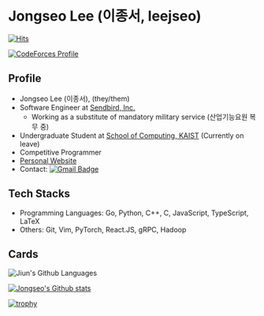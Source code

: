 # Jongseo Lee (이종서, leejseo)

[![Hits](https://hits.seeyoufarm.com/api/count/incr/badge.svg?url=https%3A%2F%2Fgithub.com%2Fleejseo)](https://github.com/leejseo)

[![CodeForces Profile](http://cf.leed.at?id=leejseo)](https://codeforces.com/profile/leejseo)

## Profile
* Jongseo Lee (이종서), (they/them)
* Software Engineer at [Sendbird, Inc.](https://sendbird.com/)
  * Working as a substitute of mandatory military service (산업기능요원 복무 중)
* Undergraduate Student at [School of Computing, KAIST](https://cs.kaist.ac.kr) (Currently on leave)
* Competitive Programmer
* [Personal Website](https://leejseo.com/)
* Contact: [![Gmail Badge](https://img.shields.io/badge/Gmail-d14836?style=flat-square&logo=Gmail&logoColor=white&link=mailto:jongseolee.2000@gmail.com)](mailto:jongseolee.2000@gmail.com)

## Tech Stacks

* Programming Languages: Go, Python, C++, C, JavaScript, TypeScript, LaTeX
* Others: Git, Vim, PyTorch, React.JS, gRPC, Hadoop

## Cards

![Jiun's Github Languages](https://github-readme-stats.vercel.app/api/top-langs/?username=leejseo)

[![Jongseo's Github stats](https://github-readme-stats.vercel.app/api?username=leejseo)](https://github.com/leejseo/leejseo)

[![trophy](https://github-profile-trophy.vercel.app/?username=leejseo)](https://github.com/ryo-ma/github-profile-trophy)

